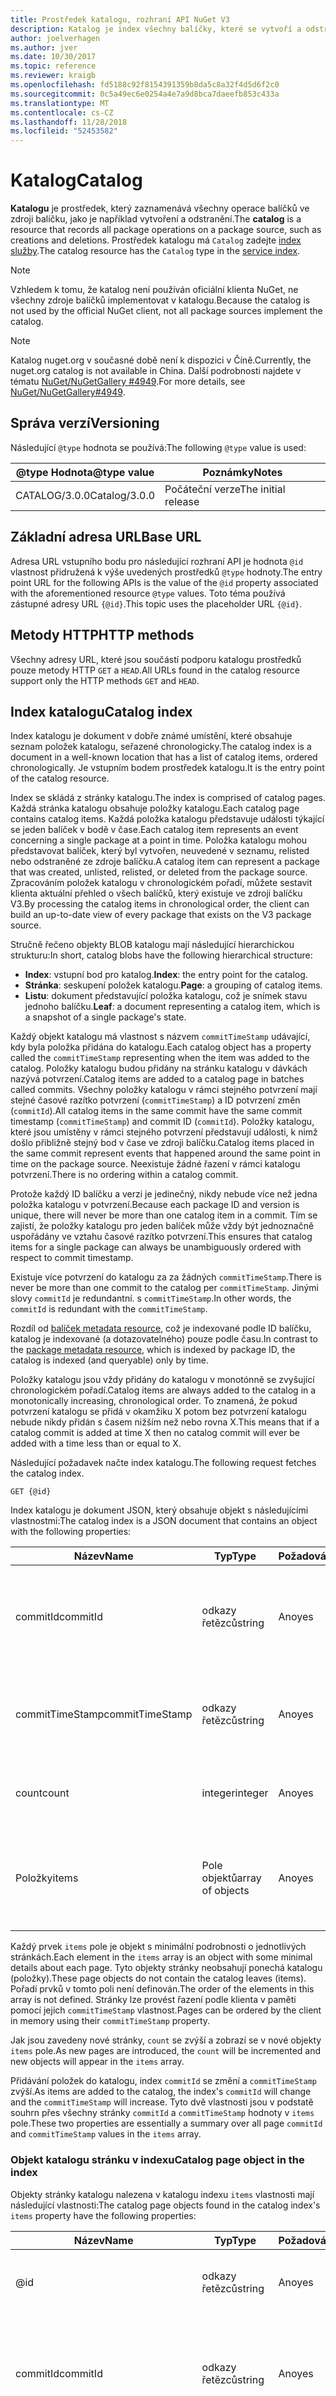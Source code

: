 ```yaml
---
title: Prostředek katalogu, rozhraní API NuGet V3
description: Katalog je index všechny balíčky, které se vytvoří a odstraní na nuget.org.
author: joelverhagen
ms.author: jver
ms.date: 10/30/2017
ms.topic: reference
ms.reviewer: kraigb
ms.openlocfilehash: fd5188c92f8154391359b8da5c8a32f4d5d6f2c0
ms.sourcegitcommit: 0c5a49ec6e0254a4e7a9d8bca7daeefb853c433a
ms.translationtype: MT
ms.contentlocale: cs-CZ
ms.lasthandoff: 11/28/2018
ms.locfileid: "52453582"
---
```

# <a name="catalog"></a><span data-ttu-id="4a7ac-103">Katalog</span><span class="sxs-lookup"><span data-stu-id="4a7ac-103">Catalog</span></span>

<span data-ttu-id="4a7ac-104">**Katalogu** je prostředek, který zaznamenává všechny operace balíčků ve zdroji balíčku, jako je například vytvoření a odstranění.</span><span class="sxs-lookup"><span data-stu-id="4a7ac-104">The **catalog** is a resource that records all package operations on a package source, such as creations and deletions.</span></span> <span data-ttu-id="4a7ac-105">Prostředek katalogu má `Catalog` zadejte [index služby](service-index.md).</span><span class="sxs-lookup"><span data-stu-id="4a7ac-105">The catalog resource has the `Catalog` type in the [service index](service-index.md).</span></span>

> [!Note]
> <span data-ttu-id="4a7ac-106">Vzhledem k tomu, že katalog není používán oficiální klienta NuGet, ne všechny zdroje balíčků implementovat v katalogu.</span><span class="sxs-lookup"><span data-stu-id="4a7ac-106">Because the catalog is not used by the official NuGet client, not all package sources implement the catalog.</span></span>

> [!Note]
> <span data-ttu-id="4a7ac-107">Katalog nuget.org v současné době není k dispozici v Číně.</span><span class="sxs-lookup"><span data-stu-id="4a7ac-107">Currently, the nuget.org catalog is not available in China.</span></span> <span data-ttu-id="4a7ac-108">Další podrobnosti najdete v tématu [NuGet/NuGetGallery #4949](https://github.com/NuGet/NuGetGallery/issues/4949).</span><span class="sxs-lookup"><span data-stu-id="4a7ac-108">For more details, see [NuGet/NuGetGallery#4949](https://github.com/NuGet/NuGetGallery/issues/4949).</span></span>

## <a name="versioning"></a><span data-ttu-id="4a7ac-109">Správa verzí</span><span class="sxs-lookup"><span data-stu-id="4a7ac-109">Versioning</span></span>

<span data-ttu-id="4a7ac-110">Následující `@type` hodnota se používá:</span><span class="sxs-lookup"><span data-stu-id="4a7ac-110">The following `@type` value is used:</span></span>

<span data-ttu-id="4a7ac-111">@type Hodnota</span><span class="sxs-lookup"><span data-stu-id="4a7ac-111">@type value</span></span>   | <span data-ttu-id="4a7ac-112">Poznámky</span><span class="sxs-lookup"><span data-stu-id="4a7ac-112">Notes</span></span>
------------- | -----
<span data-ttu-id="4a7ac-113">CATALOG/3.0.0</span><span class="sxs-lookup"><span data-stu-id="4a7ac-113">Catalog/3.0.0</span></span> | <span data-ttu-id="4a7ac-114">Počáteční verze</span><span class="sxs-lookup"><span data-stu-id="4a7ac-114">The initial release</span></span>

## <a name="base-url"></a><span data-ttu-id="4a7ac-115">Základní adresa URL</span><span class="sxs-lookup"><span data-stu-id="4a7ac-115">Base URL</span></span>

<span data-ttu-id="4a7ac-116">Adresa URL vstupního bodu pro následující rozhraní API je hodnota `@id` vlastnost přidružená k výše uvedených prostředků `@type` hodnoty.</span><span class="sxs-lookup"><span data-stu-id="4a7ac-116">The entry point URL for the following APIs is the value of the `@id` property associated with the aforementioned resource `@type` values.</span></span> <span data-ttu-id="4a7ac-117">Toto téma používá zástupné adresy URL `{@id}`.</span><span class="sxs-lookup"><span data-stu-id="4a7ac-117">This topic uses the placeholder URL `{@id}`.</span></span>

## <a name="http-methods"></a><span data-ttu-id="4a7ac-118">Metody HTTP</span><span class="sxs-lookup"><span data-stu-id="4a7ac-118">HTTP methods</span></span>

<span data-ttu-id="4a7ac-119">Všechny adresy URL, které jsou součástí podporu katalogu prostředků pouze metody HTTP `GET` a `HEAD`.</span><span class="sxs-lookup"><span data-stu-id="4a7ac-119">All URLs found in the catalog resource support only the HTTP methods `GET` and `HEAD`.</span></span>

## <a name="catalog-index"></a><span data-ttu-id="4a7ac-120">Index katalogu</span><span class="sxs-lookup"><span data-stu-id="4a7ac-120">Catalog index</span></span>

<span data-ttu-id="4a7ac-121">Index katalogu je dokument v dobře známé umístění, které obsahuje seznam položek katalogu, seřazené chronologicky.</span><span class="sxs-lookup"><span data-stu-id="4a7ac-121">The catalog index is a document in a well-known location that has a list of catalog items, ordered chronologically.</span></span> <span data-ttu-id="4a7ac-122">Je vstupním bodem prostředek katalogu.</span><span class="sxs-lookup"><span data-stu-id="4a7ac-122">It is the entry point of the catalog resource.</span></span>

<span data-ttu-id="4a7ac-123">Index se skládá z stránky katalogu.</span><span class="sxs-lookup"><span data-stu-id="4a7ac-123">The index is comprised of catalog pages.</span></span> <span data-ttu-id="4a7ac-124">Každá stránka katalogu obsahuje položky katalogu.</span><span class="sxs-lookup"><span data-stu-id="4a7ac-124">Each catalog page contains catalog items.</span></span> <span data-ttu-id="4a7ac-125">Každá položka katalogu představuje události týkající se jeden balíček v bodě v čase.</span><span class="sxs-lookup"><span data-stu-id="4a7ac-125">Each catalog item represents an event concerning a single package at a point in time.</span></span> <span data-ttu-id="4a7ac-126">Položka katalogu mohou představovat balíček, který byl vytvořen, neuvedené v seznamu, relisted nebo odstraněné ze zdroje balíčku.</span><span class="sxs-lookup"><span data-stu-id="4a7ac-126">A catalog item can represent a package that was created, unlisted, relisted, or deleted from the package source.</span></span> <span data-ttu-id="4a7ac-127">Zpracováním položek katalogu v chronologickém pořadí, můžete sestavit klienta aktuální přehled o všech balíčků, který existuje ve zdroji balíčku V3.</span><span class="sxs-lookup"><span data-stu-id="4a7ac-127">By processing the catalog items in chronological order, the client can build an up-to-date view of every package that exists on the V3 package source.</span></span>

<span data-ttu-id="4a7ac-128">Stručně řečeno objekty BLOB katalogu mají následující hierarchickou strukturu:</span><span class="sxs-lookup"><span data-stu-id="4a7ac-128">In short, catalog blobs have the following hierarchical structure:</span></span>

- <span data-ttu-id="4a7ac-129">**Index**: vstupní bod pro katalog.</span><span class="sxs-lookup"><span data-stu-id="4a7ac-129">**Index**: the entry point for the catalog.</span></span>
- <span data-ttu-id="4a7ac-130">**Stránka**: seskupení položek katalogu.</span><span class="sxs-lookup"><span data-stu-id="4a7ac-130">**Page**: a grouping of catalog items.</span></span>
- <span data-ttu-id="4a7ac-131">**Listu**: dokument představující položka katalogu, což je snímek stavu jednoho balíčku.</span><span class="sxs-lookup"><span data-stu-id="4a7ac-131">**Leaf**: a document representing a catalog item, which is a snapshot of a single package's state.</span></span>

<span data-ttu-id="4a7ac-132">Každý objekt katalogu má vlastnost s názvem `commitTimeStamp` udávající, kdy byla položka přidána do katalogu.</span><span class="sxs-lookup"><span data-stu-id="4a7ac-132">Each catalog object has a property called the `commitTimeStamp` representing when the item was added to the catalog.</span></span> <span data-ttu-id="4a7ac-133">Položky katalogu budou přidány na stránku katalogu v dávkách nazývá potvrzení.</span><span class="sxs-lookup"><span data-stu-id="4a7ac-133">Catalog items are added to a catalog page in batches called commits.</span></span> <span data-ttu-id="4a7ac-134">Všechny položky katalogu v rámci stejného potvrzení mají stejné časové razítko potvrzení (`commitTimeStamp`) a ID potvrzení změn (`commitId`).</span><span class="sxs-lookup"><span data-stu-id="4a7ac-134">All catalog items in the same commit have the same commit timestamp (`commitTimeStamp`) and commit ID (`commitId`).</span></span> <span data-ttu-id="4a7ac-135">Položky katalogu, které jsou umístěny v rámci stejného potvrzení představují události, k nimž došlo přibližně stejný bod v čase ve zdroji balíčku.</span><span class="sxs-lookup"><span data-stu-id="4a7ac-135">Catalog items placed in the same commit represent events that happened around the same point in time on the package source.</span></span> <span data-ttu-id="4a7ac-136">Neexistuje žádné řazení v rámci katalogu potvrzení.</span><span class="sxs-lookup"><span data-stu-id="4a7ac-136">There is no ordering within a catalog commit.</span></span>

<span data-ttu-id="4a7ac-137">Protože každý ID balíčku a verzi je jedinečný, nikdy nebude více než jedna položka katalogu v potvrzení.</span><span class="sxs-lookup"><span data-stu-id="4a7ac-137">Because each package ID and version is unique, there will never be more than one catalog item in a commit.</span></span> <span data-ttu-id="4a7ac-138">Tím se zajistí, že položky katalogu pro jeden balíček může vždy být jednoznačně uspořádány ve vztahu časové razítko potvrzení.</span><span class="sxs-lookup"><span data-stu-id="4a7ac-138">This ensures that catalog items for a single package can always be unambiguously ordered with respect to commit timestamp.</span></span>

<span data-ttu-id="4a7ac-139">Existuje více potvrzení do katalogu za za žádných `commitTimeStamp`.</span><span class="sxs-lookup"><span data-stu-id="4a7ac-139">There is never be more than one commit to the catalog per `commitTimeStamp`.</span></span> <span data-ttu-id="4a7ac-140">Jinými slovy `commitId` je redundantní. s `commitTimeStamp`.</span><span class="sxs-lookup"><span data-stu-id="4a7ac-140">In other words, the `commitId` is redundant with the `commitTimeStamp`.</span></span>

<span data-ttu-id="4a7ac-141">Rozdíl od [balíček metadata resource](registration-base-url-resource.md), což je indexované podle ID balíčku, katalog je indexované (a dotazovatelného) pouze podle času.</span><span class="sxs-lookup"><span data-stu-id="4a7ac-141">In contrast to the [package metadata resource](registration-base-url-resource.md), which is indexed by package ID, the catalog is indexed (and queryable) only by time.</span></span>

<span data-ttu-id="4a7ac-142">Položky katalogu jsou vždy přidány do katalogu v monotónně se zvyšující chronologickém pořadí.</span><span class="sxs-lookup"><span data-stu-id="4a7ac-142">Catalog items are always added to the catalog in a monotonically increasing, chronological order.</span></span> <span data-ttu-id="4a7ac-143">To znamená, že pokud potvrzení katalogu se přidá v okamžiku X potom bez potvrzení katalogu nebude nikdy přidán s časem nižším než nebo rovna X.</span><span class="sxs-lookup"><span data-stu-id="4a7ac-143">This means that if a catalog commit is added at time X then no catalog commit will ever be added with a time less than or equal to X.</span></span>

<span data-ttu-id="4a7ac-144">Následující požadavek načte index katalogu.</span><span class="sxs-lookup"><span data-stu-id="4a7ac-144">The following request fetches the catalog index.</span></span>

    GET {@id}

<span data-ttu-id="4a7ac-145">Index katalogu je dokument JSON, který obsahuje objekt s následujícími vlastnostmi:</span><span class="sxs-lookup"><span data-stu-id="4a7ac-145">The catalog index is a JSON document that contains an object with the following properties:</span></span>

<span data-ttu-id="4a7ac-146">Název</span><span class="sxs-lookup"><span data-stu-id="4a7ac-146">Name</span></span>            | <span data-ttu-id="4a7ac-147">Typ</span><span class="sxs-lookup"><span data-stu-id="4a7ac-147">Type</span></span>             | <span data-ttu-id="4a7ac-148">Požadováno</span><span class="sxs-lookup"><span data-stu-id="4a7ac-148">Required</span></span> | <span data-ttu-id="4a7ac-149">Poznámky</span><span class="sxs-lookup"><span data-stu-id="4a7ac-149">Notes</span></span>
--------------- | ---------------- | -------- | -----
<span data-ttu-id="4a7ac-150">commitId</span><span class="sxs-lookup"><span data-stu-id="4a7ac-150">commitId</span></span>        | <span data-ttu-id="4a7ac-151">odkazy řetězců</span><span class="sxs-lookup"><span data-stu-id="4a7ac-151">string</span></span>           | <span data-ttu-id="4a7ac-152">Ano</span><span class="sxs-lookup"><span data-stu-id="4a7ac-152">yes</span></span>      | <span data-ttu-id="4a7ac-153">Jedinečné ID přidružené k nejnovějším potvrzení</span><span class="sxs-lookup"><span data-stu-id="4a7ac-153">A unique ID associated with the most recent commit</span></span>
<span data-ttu-id="4a7ac-154">commitTimeStamp</span><span class="sxs-lookup"><span data-stu-id="4a7ac-154">commitTimeStamp</span></span> | <span data-ttu-id="4a7ac-155">odkazy řetězců</span><span class="sxs-lookup"><span data-stu-id="4a7ac-155">string</span></span>           | <span data-ttu-id="4a7ac-156">Ano</span><span class="sxs-lookup"><span data-stu-id="4a7ac-156">yes</span></span>      | <span data-ttu-id="4a7ac-157">Časové razítko poslední potvrzení změn</span><span class="sxs-lookup"><span data-stu-id="4a7ac-157">A timestamp of the most recent commit</span></span>
<span data-ttu-id="4a7ac-158">count</span><span class="sxs-lookup"><span data-stu-id="4a7ac-158">count</span></span>           | <span data-ttu-id="4a7ac-159">integer</span><span class="sxs-lookup"><span data-stu-id="4a7ac-159">integer</span></span>          | <span data-ttu-id="4a7ac-160">Ano</span><span class="sxs-lookup"><span data-stu-id="4a7ac-160">yes</span></span>      | <span data-ttu-id="4a7ac-161">Počet stránek v indexu</span><span class="sxs-lookup"><span data-stu-id="4a7ac-161">The number of pages in the index</span></span>
<span data-ttu-id="4a7ac-162">Položky</span><span class="sxs-lookup"><span data-stu-id="4a7ac-162">items</span></span>           | <span data-ttu-id="4a7ac-163">Pole objektů</span><span class="sxs-lookup"><span data-stu-id="4a7ac-163">array of objects</span></span> | <span data-ttu-id="4a7ac-164">Ano</span><span class="sxs-lookup"><span data-stu-id="4a7ac-164">yes</span></span>      | <span data-ttu-id="4a7ac-165">Pole objektů, každý objekt představující stránku</span><span class="sxs-lookup"><span data-stu-id="4a7ac-165">A array of objects, each object representing a page</span></span>

<span data-ttu-id="4a7ac-166">Každý prvek `items` pole je objekt s minimální podrobnosti o jednotlivých stránkách.</span><span class="sxs-lookup"><span data-stu-id="4a7ac-166">Each element in the `items` array is an object with some minimal details about each page.</span></span> <span data-ttu-id="4a7ac-167">Tyto objekty stránky neobsahují ponechá katalogu (položky).</span><span class="sxs-lookup"><span data-stu-id="4a7ac-167">These page objects do not contain the catalog leaves (items).</span></span> <span data-ttu-id="4a7ac-168">Pořadí prvků v tomto poli není definován.</span><span class="sxs-lookup"><span data-stu-id="4a7ac-168">The order of the elements in this array is not defined.</span></span> <span data-ttu-id="4a7ac-169">Stránky lze provést řazení podle klienta v paměti pomocí jejich `commitTimeStamp` vlastnost.</span><span class="sxs-lookup"><span data-stu-id="4a7ac-169">Pages can be ordered by the client in memory using their `commitTimeStamp` property.</span></span>

<span data-ttu-id="4a7ac-170">Jak jsou zavedeny nové stránky, `count` se zvýší a zobrazí se v nové objekty `items` pole.</span><span class="sxs-lookup"><span data-stu-id="4a7ac-170">As new pages are introduced, the `count` will be incremented and new objects will appear in the `items` array.</span></span>

<span data-ttu-id="4a7ac-171">Přidávání položek do katalogu, index `commitId` se změní a `commitTimeStamp` zvýší.</span><span class="sxs-lookup"><span data-stu-id="4a7ac-171">As items are added to the catalog, the index's `commitId` will change and the `commitTimeStamp` will increase.</span></span> <span data-ttu-id="4a7ac-172">Tyto dvě vlastnosti jsou v podstatě souhrn přes všechny stránky `commitId` a `commitTimeStamp` hodnoty v `items` pole.</span><span class="sxs-lookup"><span data-stu-id="4a7ac-172">These two properties are essentially a summary over all page `commitId` and `commitTimeStamp` values in the `items` array.</span></span>

### <a name="catalog-page-object-in-the-index"></a><span data-ttu-id="4a7ac-173">Objekt katalogu stránku v indexu</span><span class="sxs-lookup"><span data-stu-id="4a7ac-173">Catalog page object in the index</span></span>

<span data-ttu-id="4a7ac-174">Objekty stránky katalogu nalezena v katalogu indexu `items` vlastnosti mají následující vlastnosti:</span><span class="sxs-lookup"><span data-stu-id="4a7ac-174">The catalog page objects found in the catalog index's `items` property have the following properties:</span></span>

<span data-ttu-id="4a7ac-175">Název</span><span class="sxs-lookup"><span data-stu-id="4a7ac-175">Name</span></span>            | <span data-ttu-id="4a7ac-176">Typ</span><span class="sxs-lookup"><span data-stu-id="4a7ac-176">Type</span></span>    | <span data-ttu-id="4a7ac-177">Požadováno</span><span class="sxs-lookup"><span data-stu-id="4a7ac-177">Required</span></span> | <span data-ttu-id="4a7ac-178">Poznámky</span><span class="sxs-lookup"><span data-stu-id="4a7ac-178">Notes</span></span>
--------------- | ------- | -------- | -----
@id             | <span data-ttu-id="4a7ac-179">odkazy řetězců</span><span class="sxs-lookup"><span data-stu-id="4a7ac-179">string</span></span>  | <span data-ttu-id="4a7ac-180">Ano</span><span class="sxs-lookup"><span data-stu-id="4a7ac-180">yes</span></span>      | <span data-ttu-id="4a7ac-181">Adresa URL stránky načtení katalogu</span><span class="sxs-lookup"><span data-stu-id="4a7ac-181">The URL to fetch catalog page</span></span>
<span data-ttu-id="4a7ac-182">commitId</span><span class="sxs-lookup"><span data-stu-id="4a7ac-182">commitId</span></span>        | <span data-ttu-id="4a7ac-183">odkazy řetězců</span><span class="sxs-lookup"><span data-stu-id="4a7ac-183">string</span></span>  | <span data-ttu-id="4a7ac-184">Ano</span><span class="sxs-lookup"><span data-stu-id="4a7ac-184">yes</span></span>      | <span data-ttu-id="4a7ac-185">Jedinečné ID přidružené k nejnovějším potvrzení na této stránce</span><span class="sxs-lookup"><span data-stu-id="4a7ac-185">A unique ID associated with the most recent commit in this page</span></span>
<span data-ttu-id="4a7ac-186">commitTimeStamp</span><span class="sxs-lookup"><span data-stu-id="4a7ac-186">commitTimeStamp</span></span> | <span data-ttu-id="4a7ac-187">odkazy řetězců</span><span class="sxs-lookup"><span data-stu-id="4a7ac-187">string</span></span>  | <span data-ttu-id="4a7ac-188">Ano</span><span class="sxs-lookup"><span data-stu-id="4a7ac-188">yes</span></span>      | <span data-ttu-id="4a7ac-189">Časové razítko poslední potvrzení změn na této stránce</span><span class="sxs-lookup"><span data-stu-id="4a7ac-189">A timestamp of the most recent commit in this page</span></span>
<span data-ttu-id="4a7ac-190">count</span><span class="sxs-lookup"><span data-stu-id="4a7ac-190">count</span></span>           | <span data-ttu-id="4a7ac-191">integer</span><span class="sxs-lookup"><span data-stu-id="4a7ac-191">integer</span></span> | <span data-ttu-id="4a7ac-192">Ano</span><span class="sxs-lookup"><span data-stu-id="4a7ac-192">yes</span></span>      | <span data-ttu-id="4a7ac-193">Počet položek na stránce katalog</span><span class="sxs-lookup"><span data-stu-id="4a7ac-193">The number of items in the catalog page</span></span>

<span data-ttu-id="4a7ac-194">Rozdíl od [balíček metadata resource](registration-base-url-resource.md) což v některých případech inlines opustí do indexu, nechá katalogu nikdy jsou vloženy do indexu a musí být vždy získána pomocí stránky `@id` adresy URL.</span><span class="sxs-lookup"><span data-stu-id="4a7ac-194">In contrast to the [package metadata resource](registration-base-url-resource.md) which in some cases inlines leaves into the index, catalog leaves are never inlined into the index and must always be fetched by using the page's `@id` URL.</span></span>

### <a name="sample-request"></a><span data-ttu-id="4a7ac-195">Ukázková žádost</span><span class="sxs-lookup"><span data-stu-id="4a7ac-195">Sample request</span></span>

    GET https://api.nuget.org/v3/catalog0/index.json

### <a name="sample-response"></a><span data-ttu-id="4a7ac-196">Ukázková odpověď</span><span class="sxs-lookup"><span data-stu-id="4a7ac-196">Sample response</span></span>

[!code-JSON [catalog-index.json](./_data/catalog-index.json)]

## <a name="catalog-page"></a><span data-ttu-id="4a7ac-197">Katalog stránky</span><span class="sxs-lookup"><span data-stu-id="4a7ac-197">Catalog page</span></span>

<span data-ttu-id="4a7ac-198">Na stránce katalogu je kolekce položek katalogu.</span><span class="sxs-lookup"><span data-stu-id="4a7ac-198">The catalog page is a collection of catalog items.</span></span> <span data-ttu-id="4a7ac-199">Je načíst pomocí jedné z dokumentu `@id` nalezeny hodnoty v katalogu indexu.</span><span class="sxs-lookup"><span data-stu-id="4a7ac-199">It is a document fetched using one of the `@id` values found in the catalog index.</span></span> <span data-ttu-id="4a7ac-200">Adresa URL stránky katalogu tudíž předvídatelný a by měly být zjištěny pomocí pouze index katalogu.</span><span class="sxs-lookup"><span data-stu-id="4a7ac-200">The URL to a catalog page is not intended to be predictable and should be discovered using only the catalog index.</span></span>

<span data-ttu-id="4a7ac-201">Přidání nových položek katalogu se na stránku v katalogu index pouze s nejvyšší časové razítko potvrzení nebo na novou stránku.</span><span class="sxs-lookup"><span data-stu-id="4a7ac-201">New catalog items are added to the page in the catalog index only with the highest commit timestamp or to a new page.</span></span> <span data-ttu-id="4a7ac-202">Po přidání na stránku s vyšší časové razítko potvrzení do katalogu starší stránky nikdy k přidání nebo změně.</span><span class="sxs-lookup"><span data-stu-id="4a7ac-202">Once a page with a higher commit timestamp is added to the catalog, older pages are never added to or changed.</span></span>

<span data-ttu-id="4a7ac-203">Katalog stránky dokumentu je objekt JSON s následujícími vlastnostmi:</span><span class="sxs-lookup"><span data-stu-id="4a7ac-203">The catalog page document is a JSON object with the following properties:</span></span>

<span data-ttu-id="4a7ac-204">Název</span><span class="sxs-lookup"><span data-stu-id="4a7ac-204">Name</span></span>            | <span data-ttu-id="4a7ac-205">Typ</span><span class="sxs-lookup"><span data-stu-id="4a7ac-205">Type</span></span>             | <span data-ttu-id="4a7ac-206">Požadováno</span><span class="sxs-lookup"><span data-stu-id="4a7ac-206">Required</span></span> | <span data-ttu-id="4a7ac-207">Poznámky</span><span class="sxs-lookup"><span data-stu-id="4a7ac-207">Notes</span></span>
--------------- | ---------------- | -------- | -----
<span data-ttu-id="4a7ac-208">commitId</span><span class="sxs-lookup"><span data-stu-id="4a7ac-208">commitId</span></span>        | <span data-ttu-id="4a7ac-209">odkazy řetězců</span><span class="sxs-lookup"><span data-stu-id="4a7ac-209">string</span></span>           | <span data-ttu-id="4a7ac-210">Ano</span><span class="sxs-lookup"><span data-stu-id="4a7ac-210">yes</span></span>      | <span data-ttu-id="4a7ac-211">Jedinečné ID přidružené k nejnovějším potvrzení na této stránce</span><span class="sxs-lookup"><span data-stu-id="4a7ac-211">A unique ID associated with the most recent commit in this page</span></span>
<span data-ttu-id="4a7ac-212">commitTimeStamp</span><span class="sxs-lookup"><span data-stu-id="4a7ac-212">commitTimeStamp</span></span> | <span data-ttu-id="4a7ac-213">odkazy řetězců</span><span class="sxs-lookup"><span data-stu-id="4a7ac-213">string</span></span>           | <span data-ttu-id="4a7ac-214">Ano</span><span class="sxs-lookup"><span data-stu-id="4a7ac-214">yes</span></span>      | <span data-ttu-id="4a7ac-215">Časové razítko poslední potvrzení změn na této stránce</span><span class="sxs-lookup"><span data-stu-id="4a7ac-215">A timestamp of the most recent commit in this page</span></span>
<span data-ttu-id="4a7ac-216">count</span><span class="sxs-lookup"><span data-stu-id="4a7ac-216">count</span></span>           | <span data-ttu-id="4a7ac-217">integer</span><span class="sxs-lookup"><span data-stu-id="4a7ac-217">integer</span></span>          | <span data-ttu-id="4a7ac-218">Ano</span><span class="sxs-lookup"><span data-stu-id="4a7ac-218">yes</span></span>      | <span data-ttu-id="4a7ac-219">Počet položek na stránce</span><span class="sxs-lookup"><span data-stu-id="4a7ac-219">The number of items in the page</span></span>
<span data-ttu-id="4a7ac-220">Položky</span><span class="sxs-lookup"><span data-stu-id="4a7ac-220">items</span></span>           | <span data-ttu-id="4a7ac-221">Pole objektů</span><span class="sxs-lookup"><span data-stu-id="4a7ac-221">array of objects</span></span> | <span data-ttu-id="4a7ac-222">Ano</span><span class="sxs-lookup"><span data-stu-id="4a7ac-222">yes</span></span>      | <span data-ttu-id="4a7ac-223">Položky katalogu na této stránce</span><span class="sxs-lookup"><span data-stu-id="4a7ac-223">The catalog items in this page</span></span>
<span data-ttu-id="4a7ac-224">Nadřazené</span><span class="sxs-lookup"><span data-stu-id="4a7ac-224">parent</span></span>          | <span data-ttu-id="4a7ac-225">odkazy řetězců</span><span class="sxs-lookup"><span data-stu-id="4a7ac-225">string</span></span>           | <span data-ttu-id="4a7ac-226">Ano</span><span class="sxs-lookup"><span data-stu-id="4a7ac-226">yes</span></span>      | <span data-ttu-id="4a7ac-227">Adresa URL indexu katalogu</span><span class="sxs-lookup"><span data-stu-id="4a7ac-227">A URL to the catalog index</span></span>

<span data-ttu-id="4a7ac-228">Každý prvek `items` pole je objekt s minimální podrobnosti o položky katalogu.</span><span class="sxs-lookup"><span data-stu-id="4a7ac-228">Each element in the `items` array is an object with some minimal details about the catalog item.</span></span> <span data-ttu-id="4a7ac-229">Tyto objekty položky neobsahují všechna data položky katalogu.</span><span class="sxs-lookup"><span data-stu-id="4a7ac-229">These item objects do not contain all of the catalog item's data.</span></span> <span data-ttu-id="4a7ac-230">Pořadí položek na stránce `items` pole není definován.</span><span class="sxs-lookup"><span data-stu-id="4a7ac-230">The order of the items in the page's `items` array is not defined.</span></span> <span data-ttu-id="4a7ac-231">Položky lze provést řazení podle klienta v paměti pomocí jejich `commitTimeStamp` vlastnost.</span><span class="sxs-lookup"><span data-stu-id="4a7ac-231">Items can be ordered by the client in memory using their `commitTimeStamp` property.</span></span>

<span data-ttu-id="4a7ac-232">Počet položek katalogu na stránce je definován implementací serveru.</span><span class="sxs-lookup"><span data-stu-id="4a7ac-232">The number of catalog items in a page is defined by server implementation.</span></span> <span data-ttu-id="4a7ac-233">Pro nuget.org je maximálně 550 položek na každé stránce, ale skutečný počet může být menší pro některé stránky v závislosti na velikosti další dávku potvrzení v bodě v čase.</span><span class="sxs-lookup"><span data-stu-id="4a7ac-233">For nuget.org, there are at most 550 items in each page, although the actual number may be smaller for some pages depending on the size of the next commit batch at the point in time.</span></span>

<span data-ttu-id="4a7ac-234">Zavedeném nových položek `count` je objektům katalogu přičítání a nové položky se zobrazí v `items` pole.</span><span class="sxs-lookup"><span data-stu-id="4a7ac-234">As new items are introduced, the `count` is incremented and new catalog item objects appear in the `items` array.</span></span>

<span data-ttu-id="4a7ac-235">Při přidání položky na stránku `commitId` změny a `commitTimeStamp` zvyšuje.</span><span class="sxs-lookup"><span data-stu-id="4a7ac-235">As items are added to the page, the `commitId` changes and the `commitTimeStamp` increases.</span></span> <span data-ttu-id="4a7ac-236">Tyto dvě vlastnosti jsou v podstatě přehled napříč všemi `commitId` a `commitTimeStamp` hodnoty v `items` pole.</span><span class="sxs-lookup"><span data-stu-id="4a7ac-236">These two properties are essentially a summary over all `commitId` and `commitTimeStamp` values in the `items` array.</span></span>

### <a name="catalog-item-object-in-a-page"></a><span data-ttu-id="4a7ac-237">Objekt položky na stránce katalogu</span><span class="sxs-lookup"><span data-stu-id="4a7ac-237">Catalog item object in a page</span></span>

<span data-ttu-id="4a7ac-238">Najít objekty položky katalogu na stránce katalog `items` vlastnosti mají následující vlastnosti:</span><span class="sxs-lookup"><span data-stu-id="4a7ac-238">The catalog item objects found in the catalog page's `items` property have the following properties:</span></span>

<span data-ttu-id="4a7ac-239">Název</span><span class="sxs-lookup"><span data-stu-id="4a7ac-239">Name</span></span>            | <span data-ttu-id="4a7ac-240">Typ</span><span class="sxs-lookup"><span data-stu-id="4a7ac-240">Type</span></span>    | <span data-ttu-id="4a7ac-241">Požadováno</span><span class="sxs-lookup"><span data-stu-id="4a7ac-241">Required</span></span> | <span data-ttu-id="4a7ac-242">Poznámky</span><span class="sxs-lookup"><span data-stu-id="4a7ac-242">Notes</span></span>
--------------- | ------- | -------- | -----
@id             | <span data-ttu-id="4a7ac-243">odkazy řetězců</span><span class="sxs-lookup"><span data-stu-id="4a7ac-243">string</span></span>  | <span data-ttu-id="4a7ac-244">Ano</span><span class="sxs-lookup"><span data-stu-id="4a7ac-244">yes</span></span>      | <span data-ttu-id="4a7ac-245">Adresa URL pro načtení položky katalogu</span><span class="sxs-lookup"><span data-stu-id="4a7ac-245">The URL to fetch the catalog item</span></span>
@type           | <span data-ttu-id="4a7ac-246">odkazy řetězců</span><span class="sxs-lookup"><span data-stu-id="4a7ac-246">string</span></span>  | <span data-ttu-id="4a7ac-247">Ano</span><span class="sxs-lookup"><span data-stu-id="4a7ac-247">yes</span></span>      | <span data-ttu-id="4a7ac-248">Typ položky katalogu</span><span class="sxs-lookup"><span data-stu-id="4a7ac-248">The type of the catalog item</span></span>
<span data-ttu-id="4a7ac-249">commitId</span><span class="sxs-lookup"><span data-stu-id="4a7ac-249">commitId</span></span>        | <span data-ttu-id="4a7ac-250">odkazy řetězců</span><span class="sxs-lookup"><span data-stu-id="4a7ac-250">string</span></span>  | <span data-ttu-id="4a7ac-251">Ano</span><span class="sxs-lookup"><span data-stu-id="4a7ac-251">yes</span></span>      | <span data-ttu-id="4a7ac-252">ID potvrzení změn, které jsou přidružené k této položky katalogu</span><span class="sxs-lookup"><span data-stu-id="4a7ac-252">The commit ID associated with this catalog item</span></span>
<span data-ttu-id="4a7ac-253">commitTimeStamp</span><span class="sxs-lookup"><span data-stu-id="4a7ac-253">commitTimeStamp</span></span> | <span data-ttu-id="4a7ac-254">odkazy řetězců</span><span class="sxs-lookup"><span data-stu-id="4a7ac-254">string</span></span>  | <span data-ttu-id="4a7ac-255">Ano</span><span class="sxs-lookup"><span data-stu-id="4a7ac-255">yes</span></span>      | <span data-ttu-id="4a7ac-256">Časové razítko potvrzení této položky katalogu</span><span class="sxs-lookup"><span data-stu-id="4a7ac-256">The commit timestamp of this catalog item</span></span>
<span data-ttu-id="4a7ac-257">nuget:ID</span><span class="sxs-lookup"><span data-stu-id="4a7ac-257">nuget:id</span></span>        | <span data-ttu-id="4a7ac-258">odkazy řetězců</span><span class="sxs-lookup"><span data-stu-id="4a7ac-258">string</span></span>  | <span data-ttu-id="4a7ac-259">Ano</span><span class="sxs-lookup"><span data-stu-id="4a7ac-259">yes</span></span>      | <span data-ttu-id="4a7ac-260">ID balíčku, týkající se tohoto listu</span><span class="sxs-lookup"><span data-stu-id="4a7ac-260">The package ID that this leaf is related to</span></span>
<span data-ttu-id="4a7ac-261">nuget:Version</span><span class="sxs-lookup"><span data-stu-id="4a7ac-261">nuget:version</span></span>   | <span data-ttu-id="4a7ac-262">odkazy řetězců</span><span class="sxs-lookup"><span data-stu-id="4a7ac-262">string</span></span>  | <span data-ttu-id="4a7ac-263">Ano</span><span class="sxs-lookup"><span data-stu-id="4a7ac-263">yes</span></span>      | <span data-ttu-id="4a7ac-264">Verze balíčku, týkající se tohoto listu</span><span class="sxs-lookup"><span data-stu-id="4a7ac-264">The package version that this leaf is related to</span></span>

<span data-ttu-id="4a7ac-265">`@type` Hodnota bude jeden z následujících dvou hodnot:</span><span class="sxs-lookup"><span data-stu-id="4a7ac-265">The `@type` value will be one of the following two values:</span></span>

1. <span data-ttu-id="4a7ac-266">`nuget:PackageDetails`: to odpovídá `PackageDetails` typu v dokumentu katalogu typu list.</span><span class="sxs-lookup"><span data-stu-id="4a7ac-266">`nuget:PackageDetails`: this corresponds to `PackageDetails` type in the catalog leaf document.</span></span>
1. <span data-ttu-id="4a7ac-267">`nuget:PackageDelete`: to odpovídá `PackageDelete` typu v dokumentu katalogu typu list.</span><span class="sxs-lookup"><span data-stu-id="4a7ac-267">`nuget:PackageDelete`: this corresponds to the `PackageDelete` type in the catalog leaf document.</span></span>

<span data-ttu-id="4a7ac-268">Další informace o tom, co každý typ znamená, najdete v článku [odpovídající položky typu](#item-types) níže.</span><span class="sxs-lookup"><span data-stu-id="4a7ac-268">For more details about what each type means, see the [corresponding items type](#item-types) below.</span></span>

### <a name="sample-request"></a><span data-ttu-id="4a7ac-269">Ukázková žádost</span><span class="sxs-lookup"><span data-stu-id="4a7ac-269">Sample request</span></span>

    GET https://api.nuget.org/v3/catalog0/page2926.json

### <a name="sample-response"></a><span data-ttu-id="4a7ac-270">Ukázková odpověď</span><span class="sxs-lookup"><span data-stu-id="4a7ac-270">Sample response</span></span>

[!code-JSON [catalog-page.json](./_data/catalog-page.json)]

## <a name="catalog-leaf"></a><span data-ttu-id="4a7ac-271">Katalog listu</span><span class="sxs-lookup"><span data-stu-id="4a7ac-271">Catalog leaf</span></span>

<span data-ttu-id="4a7ac-272">Katalog typu list obsahuje metadata o konkrétní ID a verzi v určitém okamžiku v čase.</span><span class="sxs-lookup"><span data-stu-id="4a7ac-272">The catalog leaf contains metadata about a specific package ID and version at some point in time.</span></span> <span data-ttu-id="4a7ac-273">Je načtena pomocí dokumentu `@id` hodnota nalezena v katalogu stránky.</span><span class="sxs-lookup"><span data-stu-id="4a7ac-273">It is a document fetched using the `@id` value found in a catalog page.</span></span> <span data-ttu-id="4a7ac-274">Adresa URL na list katalogu považovat předvídatelný a by měly být zjištěny pomocí pouze stránky katalogu.</span><span class="sxs-lookup"><span data-stu-id="4a7ac-274">The URL to a catalog leaf is not intended to be predictable and should be discovered using only a catalog page.</span></span>

<span data-ttu-id="4a7ac-275">Dokument listu katalogu je objekt JSON s následujícími vlastnostmi:</span><span class="sxs-lookup"><span data-stu-id="4a7ac-275">The catalog leaf document is a JSON object with the following properties:</span></span>

<span data-ttu-id="4a7ac-276">Název</span><span class="sxs-lookup"><span data-stu-id="4a7ac-276">Name</span></span>                    | <span data-ttu-id="4a7ac-277">Typ</span><span class="sxs-lookup"><span data-stu-id="4a7ac-277">Type</span></span>                       | <span data-ttu-id="4a7ac-278">Požadováno</span><span class="sxs-lookup"><span data-stu-id="4a7ac-278">Required</span></span> | <span data-ttu-id="4a7ac-279">Poznámky</span><span class="sxs-lookup"><span data-stu-id="4a7ac-279">Notes</span></span>
----------------------- | -------------------------- | -------- | -----
@type                   | <span data-ttu-id="4a7ac-280">řetězec nebo pole řetězců</span><span class="sxs-lookup"><span data-stu-id="4a7ac-280">string or array of strings</span></span> | <span data-ttu-id="4a7ac-281">Ano</span><span class="sxs-lookup"><span data-stu-id="4a7ac-281">yes</span></span>      | <span data-ttu-id="4a7ac-282">Typy položek katalogu</span><span class="sxs-lookup"><span data-stu-id="4a7ac-282">The type(s) of the catalog item</span></span>
<span data-ttu-id="4a7ac-283">katalog: commitId</span><span class="sxs-lookup"><span data-stu-id="4a7ac-283">catalog:commitId</span></span>        | <span data-ttu-id="4a7ac-284">odkazy řetězců</span><span class="sxs-lookup"><span data-stu-id="4a7ac-284">string</span></span>                     | <span data-ttu-id="4a7ac-285">Ano</span><span class="sxs-lookup"><span data-stu-id="4a7ac-285">yes</span></span>      | <span data-ttu-id="4a7ac-286">ID potvrzení změn přidružené k této položky katalogu</span><span class="sxs-lookup"><span data-stu-id="4a7ac-286">A commit ID associated with this catalog item</span></span>
<span data-ttu-id="4a7ac-287">catalog:commitTimeStamp</span><span class="sxs-lookup"><span data-stu-id="4a7ac-287">catalog:commitTimeStamp</span></span> | <span data-ttu-id="4a7ac-288">odkazy řetězců</span><span class="sxs-lookup"><span data-stu-id="4a7ac-288">string</span></span>                     | <span data-ttu-id="4a7ac-289">Ano</span><span class="sxs-lookup"><span data-stu-id="4a7ac-289">yes</span></span>      | <span data-ttu-id="4a7ac-290">Časové razítko potvrzení této položky katalogu</span><span class="sxs-lookup"><span data-stu-id="4a7ac-290">The commit timestamp of this catalog item</span></span>
<span data-ttu-id="4a7ac-291">id</span><span class="sxs-lookup"><span data-stu-id="4a7ac-291">id</span></span>                      | <span data-ttu-id="4a7ac-292">odkazy řetězců</span><span class="sxs-lookup"><span data-stu-id="4a7ac-292">string</span></span>                     | <span data-ttu-id="4a7ac-293">Ano</span><span class="sxs-lookup"><span data-stu-id="4a7ac-293">yes</span></span>      | <span data-ttu-id="4a7ac-294">ID balíčku položky katalogu</span><span class="sxs-lookup"><span data-stu-id="4a7ac-294">The package ID of the catalog item</span></span>
<span data-ttu-id="4a7ac-295">Publikování</span><span class="sxs-lookup"><span data-stu-id="4a7ac-295">published</span></span>               | <span data-ttu-id="4a7ac-296">odkazy řetězců</span><span class="sxs-lookup"><span data-stu-id="4a7ac-296">string</span></span>                     | <span data-ttu-id="4a7ac-297">Ano</span><span class="sxs-lookup"><span data-stu-id="4a7ac-297">yes</span></span>      | <span data-ttu-id="4a7ac-298">Položka katalogu datum publikování balíčku</span><span class="sxs-lookup"><span data-stu-id="4a7ac-298">The published date of the package catalog item</span></span>
<span data-ttu-id="4a7ac-299">verze</span><span class="sxs-lookup"><span data-stu-id="4a7ac-299">version</span></span>                 | <span data-ttu-id="4a7ac-300">odkazy řetězců</span><span class="sxs-lookup"><span data-stu-id="4a7ac-300">string</span></span>                     | <span data-ttu-id="4a7ac-301">Ano</span><span class="sxs-lookup"><span data-stu-id="4a7ac-301">yes</span></span>      | <span data-ttu-id="4a7ac-302">Verze balíčku položky katalogu</span><span class="sxs-lookup"><span data-stu-id="4a7ac-302">The package version of the catalog item</span></span>

### <a name="item-types"></a><span data-ttu-id="4a7ac-303">Typy položek</span><span class="sxs-lookup"><span data-stu-id="4a7ac-303">Item types</span></span>

<span data-ttu-id="4a7ac-304">`@type` Vlastnosti je string nebo pole řetězců.</span><span class="sxs-lookup"><span data-stu-id="4a7ac-304">The `@type` property is a string or array of strings.</span></span> <span data-ttu-id="4a7ac-305">Pro usnadnění práce Pokud `@type` hodnota je řetězec, mají být považována za jakékoli pole o velikosti jednoho.</span><span class="sxs-lookup"><span data-stu-id="4a7ac-305">For convenience, if the `@type` value is a string, it should be treated as any array of size one.</span></span> <span data-ttu-id="4a7ac-306">Ne všechny možné hodnoty pro `@type` jsou popsány.</span><span class="sxs-lookup"><span data-stu-id="4a7ac-306">Not all possible values for `@type` are documented.</span></span> <span data-ttu-id="4a7ac-307">Každá položka katalogu má ale přesně jednu ze dvou následujících hodnot typu řetězec:</span><span class="sxs-lookup"><span data-stu-id="4a7ac-307">However, each catalog item has exactly one of the two following string type values:</span></span>

1. <span data-ttu-id="4a7ac-308">`PackageDetails`: představuje snímek metadata balíčků</span><span class="sxs-lookup"><span data-stu-id="4a7ac-308">`PackageDetails`: represents a snapshot of package metadata</span></span>
1. <span data-ttu-id="4a7ac-309">`PackageDelete`: představuje balíček, který byl odstraněn</span><span class="sxs-lookup"><span data-stu-id="4a7ac-309">`PackageDelete`: represents a package that was deleted</span></span>

### <a name="package-details-catalog-items"></a><span data-ttu-id="4a7ac-310">Podrobnosti balíčku položek katalogu</span><span class="sxs-lookup"><span data-stu-id="4a7ac-310">Package details catalog items</span></span>

<span data-ttu-id="4a7ac-311">Položky s typem katalogu `PackageDetails` obsahují snímek metadat balíčku pro určitý balíček (kombinaci ID a verzi).</span><span class="sxs-lookup"><span data-stu-id="4a7ac-311">Catalog items with the type `PackageDetails` contain a snapshot of package metadata for a specific package (ID and version combination).</span></span> <span data-ttu-id="4a7ac-312">Katalogové položky podrobnosti balíčku je vytvořen, pokud zdroj balíčku, zaznamená některý z následujících scénářů:</span><span class="sxs-lookup"><span data-stu-id="4a7ac-312">A package details catalog item is produced when a package source encounters any of the following scenarios:</span></span>

1. <span data-ttu-id="4a7ac-313">Balíček je **vloženo**.</span><span class="sxs-lookup"><span data-stu-id="4a7ac-313">A package is **pushed**.</span></span>
1. <span data-ttu-id="4a7ac-314">Balíček je **uvedené**.</span><span class="sxs-lookup"><span data-stu-id="4a7ac-314">A package is **listed**.</span></span>
1. <span data-ttu-id="4a7ac-315">Balíček je **neuvedené**.</span><span class="sxs-lookup"><span data-stu-id="4a7ac-315">A package is **unlisted**.</span></span>
1. <span data-ttu-id="4a7ac-316">Balíček je **přeformátování**.</span><span class="sxs-lookup"><span data-stu-id="4a7ac-316">A package is **reflowed**.</span></span>

<span data-ttu-id="4a7ac-317">Přeformátování balíčku je pro správu gesta, která v podstatě generuje falešné oznámení o existující balíček bez jediné změny na samotném balíčku.</span><span class="sxs-lookup"><span data-stu-id="4a7ac-317">A package reflow is an administrative gesture that essentially generates a fake push of an existing package with no changes to the package itself.</span></span> <span data-ttu-id="4a7ac-318">Na nuget.org se používá přeformátování po opravě chyby v jednom z úlohy na pozadí, které využívají katalogu.</span><span class="sxs-lookup"><span data-stu-id="4a7ac-318">On nuget.org, a reflow is used after fixing a bug in one of the background jobs which consume the catalog.</span></span>

<span data-ttu-id="4a7ac-319">Klienti využívání položky katalogu by se neměly pokoušet zjistit, které z těchto scénářů vytvořené položky katalogu.</span><span class="sxs-lookup"><span data-stu-id="4a7ac-319">Clients consuming the catalog items should not attempt to determine which of these scenarios produced the catalog item.</span></span> <span data-ttu-id="4a7ac-320">Místo toho by měl jednoduše aktualizaci klienta udržována zobrazení ani index pomocí metadat obsažených v položky katalogu.</span><span class="sxs-lookup"><span data-stu-id="4a7ac-320">Instead, the client should simply update any maintained view or index with the metadata contained in the catalog item.</span></span> <span data-ttu-id="4a7ac-321">Kromě toho by měla řádně zpracovat duplicitní nebo nadbytečné katalogových položek (idempotently).</span><span class="sxs-lookup"><span data-stu-id="4a7ac-321">Furthermore, duplicate or redundant catalog items should be handled gracefully (idempotently).</span></span>

<span data-ttu-id="4a7ac-322">Položky katalogu podrobnosti balíčku mají následující vlastnosti kromě těch [na všechny listy katalogu](#catalog-leaf).</span><span class="sxs-lookup"><span data-stu-id="4a7ac-322">Package details catalog items have the following properties in addition to those [included on all catalog leaves](#catalog-leaf).</span></span>

<span data-ttu-id="4a7ac-323">Název</span><span class="sxs-lookup"><span data-stu-id="4a7ac-323">Name</span></span>                    | <span data-ttu-id="4a7ac-324">Typ</span><span class="sxs-lookup"><span data-stu-id="4a7ac-324">Type</span></span>                       | <span data-ttu-id="4a7ac-325">Požadováno</span><span class="sxs-lookup"><span data-stu-id="4a7ac-325">Required</span></span> | <span data-ttu-id="4a7ac-326">Poznámky</span><span class="sxs-lookup"><span data-stu-id="4a7ac-326">Notes</span></span>
----------------------- | -------------------------- | -------- | -----
<span data-ttu-id="4a7ac-327">Autoři</span><span class="sxs-lookup"><span data-stu-id="4a7ac-327">authors</span></span>                 | <span data-ttu-id="4a7ac-328">odkazy řetězců</span><span class="sxs-lookup"><span data-stu-id="4a7ac-328">string</span></span>                     | <span data-ttu-id="4a7ac-329">Ne</span><span class="sxs-lookup"><span data-stu-id="4a7ac-329">no</span></span>       |
<span data-ttu-id="4a7ac-330">Vytvoření</span><span class="sxs-lookup"><span data-stu-id="4a7ac-330">created</span></span>                 | <span data-ttu-id="4a7ac-331">odkazy řetězců</span><span class="sxs-lookup"><span data-stu-id="4a7ac-331">string</span></span>                     | <span data-ttu-id="4a7ac-332">Ne</span><span class="sxs-lookup"><span data-stu-id="4a7ac-332">no</span></span>       | <span data-ttu-id="4a7ac-333">Časové razítko z při prvním vytvoření balíčku.</span><span class="sxs-lookup"><span data-stu-id="4a7ac-333">A timestamp of when the package was first created.</span></span> <span data-ttu-id="4a7ac-334">Základní vlastnosti: `published`.</span><span class="sxs-lookup"><span data-stu-id="4a7ac-334">Fallback property: `published`.</span></span>
<span data-ttu-id="4a7ac-335">dependencyGroups</span><span class="sxs-lookup"><span data-stu-id="4a7ac-335">dependencyGroups</span></span>        | <span data-ttu-id="4a7ac-336">Pole objektů</span><span class="sxs-lookup"><span data-stu-id="4a7ac-336">array of objects</span></span>           | <span data-ttu-id="4a7ac-337">Ne</span><span class="sxs-lookup"><span data-stu-id="4a7ac-337">no</span></span>       | <span data-ttu-id="4a7ac-338">Stejný formát jako [balíček metadata resource](registration-base-url-resource.md#package-dependency-group)</span><span class="sxs-lookup"><span data-stu-id="4a7ac-338">Same format as the [package metadata resource](registration-base-url-resource.md#package-dependency-group)</span></span>
<span data-ttu-id="4a7ac-339">description</span><span class="sxs-lookup"><span data-stu-id="4a7ac-339">description</span></span>             | <span data-ttu-id="4a7ac-340">odkazy řetězců</span><span class="sxs-lookup"><span data-stu-id="4a7ac-340">string</span></span>                     | <span data-ttu-id="4a7ac-341">Ne</span><span class="sxs-lookup"><span data-stu-id="4a7ac-341">no</span></span>       |
<span data-ttu-id="4a7ac-342">IconUrl</span><span class="sxs-lookup"><span data-stu-id="4a7ac-342">iconUrl</span></span>                 | <span data-ttu-id="4a7ac-343">odkazy řetězců</span><span class="sxs-lookup"><span data-stu-id="4a7ac-343">string</span></span>                     | <span data-ttu-id="4a7ac-344">Ne</span><span class="sxs-lookup"><span data-stu-id="4a7ac-344">no</span></span>       |
<span data-ttu-id="4a7ac-345">isPrerelease</span><span class="sxs-lookup"><span data-stu-id="4a7ac-345">isPrerelease</span></span>            | <span data-ttu-id="4a7ac-346">Logická hodnota</span><span class="sxs-lookup"><span data-stu-id="4a7ac-346">boolean</span></span>                    | <span data-ttu-id="4a7ac-347">Ne</span><span class="sxs-lookup"><span data-stu-id="4a7ac-347">no</span></span>       | <span data-ttu-id="4a7ac-348">Určuje, jestli je předběžná verze balíčku.</span><span class="sxs-lookup"><span data-stu-id="4a7ac-348">Whether or not the package version is prerelease.</span></span> <span data-ttu-id="4a7ac-349">Můžete zjistit z `version`.</span><span class="sxs-lookup"><span data-stu-id="4a7ac-349">Can be detected from `version`.</span></span>
<span data-ttu-id="4a7ac-350">jazyk</span><span class="sxs-lookup"><span data-stu-id="4a7ac-350">language</span></span>                | <span data-ttu-id="4a7ac-351">odkazy řetězců</span><span class="sxs-lookup"><span data-stu-id="4a7ac-351">string</span></span>                     | <span data-ttu-id="4a7ac-352">Ne</span><span class="sxs-lookup"><span data-stu-id="4a7ac-352">no</span></span>       |
<span data-ttu-id="4a7ac-353">LicenseUrl</span><span class="sxs-lookup"><span data-stu-id="4a7ac-353">licenseUrl</span></span>              | <span data-ttu-id="4a7ac-354">odkazy řetězců</span><span class="sxs-lookup"><span data-stu-id="4a7ac-354">string</span></span>                     | <span data-ttu-id="4a7ac-355">Ne</span><span class="sxs-lookup"><span data-stu-id="4a7ac-355">no</span></span>       |
<span data-ttu-id="4a7ac-356">uvedené v seznamu</span><span class="sxs-lookup"><span data-stu-id="4a7ac-356">listed</span></span>                  | <span data-ttu-id="4a7ac-357">Logická hodnota</span><span class="sxs-lookup"><span data-stu-id="4a7ac-357">boolean</span></span>                    | <span data-ttu-id="4a7ac-358">Ne</span><span class="sxs-lookup"><span data-stu-id="4a7ac-358">no</span></span>       | <span data-ttu-id="4a7ac-359">Určuje, jestli je balíček uvedený</span><span class="sxs-lookup"><span data-stu-id="4a7ac-359">Whether or not the package is listed</span></span>
<span data-ttu-id="4a7ac-360">MinClientVersion</span><span class="sxs-lookup"><span data-stu-id="4a7ac-360">minClientVersion</span></span>        | <span data-ttu-id="4a7ac-361">odkazy řetězců</span><span class="sxs-lookup"><span data-stu-id="4a7ac-361">string</span></span>                     | <span data-ttu-id="4a7ac-362">Ne</span><span class="sxs-lookup"><span data-stu-id="4a7ac-362">no</span></span>       |
<span data-ttu-id="4a7ac-363">packageHash</span><span class="sxs-lookup"><span data-stu-id="4a7ac-363">packageHash</span></span>             | <span data-ttu-id="4a7ac-364">odkazy řetězců</span><span class="sxs-lookup"><span data-stu-id="4a7ac-364">string</span></span>                     | <span data-ttu-id="4a7ac-365">Ano</span><span class="sxs-lookup"><span data-stu-id="4a7ac-365">yes</span></span>      | <span data-ttu-id="4a7ac-366">Hodnota hash balíčku kódování pomocí [standardní base-64](https://tools.ietf.org/html/rfc4648#section-4)</span><span class="sxs-lookup"><span data-stu-id="4a7ac-366">The hash of the package, encoding using [standard base 64](https://tools.ietf.org/html/rfc4648#section-4)</span></span>
<span data-ttu-id="4a7ac-367">packageHashAlgorithm</span><span class="sxs-lookup"><span data-stu-id="4a7ac-367">packageHashAlgorithm</span></span>    | <span data-ttu-id="4a7ac-368">odkazy řetězců</span><span class="sxs-lookup"><span data-stu-id="4a7ac-368">string</span></span>                     | <span data-ttu-id="4a7ac-369">Ano</span><span class="sxs-lookup"><span data-stu-id="4a7ac-369">yes</span></span>      |
<span data-ttu-id="4a7ac-370">packageSize</span><span class="sxs-lookup"><span data-stu-id="4a7ac-370">packageSize</span></span>             | <span data-ttu-id="4a7ac-371">integer</span><span class="sxs-lookup"><span data-stu-id="4a7ac-371">integer</span></span>                    | <span data-ttu-id="4a7ac-372">Ano</span><span class="sxs-lookup"><span data-stu-id="4a7ac-372">yes</span></span>      | <span data-ttu-id="4a7ac-373">Velikost balíčku .nupkg v bajtech</span><span class="sxs-lookup"><span data-stu-id="4a7ac-373">The size of the package .nupkg in bytes</span></span>
<span data-ttu-id="4a7ac-374">ProjectUrl</span><span class="sxs-lookup"><span data-stu-id="4a7ac-374">projectUrl</span></span>              | <span data-ttu-id="4a7ac-375">odkazy řetězců</span><span class="sxs-lookup"><span data-stu-id="4a7ac-375">string</span></span>                     | <span data-ttu-id="4a7ac-376">Ne</span><span class="sxs-lookup"><span data-stu-id="4a7ac-376">no</span></span>       |
<span data-ttu-id="4a7ac-377">ReleaseNotes</span><span class="sxs-lookup"><span data-stu-id="4a7ac-377">releaseNotes</span></span>            | <span data-ttu-id="4a7ac-378">odkazy řetězců</span><span class="sxs-lookup"><span data-stu-id="4a7ac-378">string</span></span>                     | <span data-ttu-id="4a7ac-379">Ne</span><span class="sxs-lookup"><span data-stu-id="4a7ac-379">no</span></span>       |
<span data-ttu-id="4a7ac-380">requireLicenseAgreement</span><span class="sxs-lookup"><span data-stu-id="4a7ac-380">requireLicenseAgreement</span></span> | <span data-ttu-id="4a7ac-381">Logická hodnota</span><span class="sxs-lookup"><span data-stu-id="4a7ac-381">boolean</span></span>                    | <span data-ttu-id="4a7ac-382">Ne</span><span class="sxs-lookup"><span data-stu-id="4a7ac-382">no</span></span>       | <span data-ttu-id="4a7ac-383">Předpokládejme `false` -li vyloučit</span><span class="sxs-lookup"><span data-stu-id="4a7ac-383">Assume `false` if excluded</span></span>
<span data-ttu-id="4a7ac-384">souhrn</span><span class="sxs-lookup"><span data-stu-id="4a7ac-384">summary</span></span>                 | <span data-ttu-id="4a7ac-385">odkazy řetězců</span><span class="sxs-lookup"><span data-stu-id="4a7ac-385">string</span></span>                     | <span data-ttu-id="4a7ac-386">Ne</span><span class="sxs-lookup"><span data-stu-id="4a7ac-386">no</span></span>       |
<span data-ttu-id="4a7ac-387">značky</span><span class="sxs-lookup"><span data-stu-id="4a7ac-387">tags</span></span>                    | <span data-ttu-id="4a7ac-388">pole řetězců</span><span class="sxs-lookup"><span data-stu-id="4a7ac-388">array of strings</span></span>           | <span data-ttu-id="4a7ac-389">Ne</span><span class="sxs-lookup"><span data-stu-id="4a7ac-389">no</span></span>       |
<span data-ttu-id="4a7ac-390">Název</span><span class="sxs-lookup"><span data-stu-id="4a7ac-390">title</span></span>                   | <span data-ttu-id="4a7ac-391">odkazy řetězců</span><span class="sxs-lookup"><span data-stu-id="4a7ac-391">string</span></span>                     | <span data-ttu-id="4a7ac-392">Ne</span><span class="sxs-lookup"><span data-stu-id="4a7ac-392">no</span></span>       |
<span data-ttu-id="4a7ac-393">verbatimVersion</span><span class="sxs-lookup"><span data-stu-id="4a7ac-393">verbatimVersion</span></span>         | <span data-ttu-id="4a7ac-394">odkazy řetězců</span><span class="sxs-lookup"><span data-stu-id="4a7ac-394">string</span></span>                     | <span data-ttu-id="4a7ac-395">Ne</span><span class="sxs-lookup"><span data-stu-id="4a7ac-395">no</span></span>       | <span data-ttu-id="4a7ac-396">Řetězec verze, protože původně součástí souboru .nuspec</span><span class="sxs-lookup"><span data-stu-id="4a7ac-396">The version string as it's originally found in the .nuspec</span></span>

<span data-ttu-id="4a7ac-397">Balíček `version` vlastnost po normalizace řetězce plnou verzi.</span><span class="sxs-lookup"><span data-stu-id="4a7ac-397">The package `version` property is the full version string after normalization.</span></span> <span data-ttu-id="4a7ac-398">To znamená, že data SemVer 2.0.0 sestavení může být součástí tady.</span><span class="sxs-lookup"><span data-stu-id="4a7ac-398">This means that SemVer 2.0.0 build data can be included here.</span></span>

<span data-ttu-id="4a7ac-399">`created` Časové razítko je při podle zdroje balíčku, který je obvykle krátkou dobu před časové razítko potvrzení položka katalogu byla prvním přijetí balíček.</span><span class="sxs-lookup"><span data-stu-id="4a7ac-399">The `created` timestamp is when the package was first received by the package source, which is typically a short time before the catalog item's commit timestamp.</span></span>

<span data-ttu-id="4a7ac-400">`packageHashAlgorithm` Je definován implementací serveru představující hashovací algoritmus používaný k vytvoření řetězce `packageHash`.</span><span class="sxs-lookup"><span data-stu-id="4a7ac-400">The `packageHashAlgorithm` is a string defined by the server implementation representing the hashing algorithm used to produce the `packageHash`.</span></span> <span data-ttu-id="4a7ac-401">vždy používá nuget.org `packageHashAlgorithm` hodnotu `SHA512`.</span><span class="sxs-lookup"><span data-stu-id="4a7ac-401">nuget.org always used the `packageHashAlgorithm` value of `SHA512`.</span></span>

<span data-ttu-id="4a7ac-402">`published` Časové razítko je čas, kdy byl balíček poslední uveden.</span><span class="sxs-lookup"><span data-stu-id="4a7ac-402">The `published` timestamp is the time when the package was last listed.</span></span>

> [!Note]
> <span data-ttu-id="4a7ac-403">Na nuget.org `published` hodnotu roku 1900, pokud je balíček neuvedené v seznamu.</span><span class="sxs-lookup"><span data-stu-id="4a7ac-403">On nuget.org, the `published` value is set to the year 1900 when the package is unlisted.</span></span>

#### <a name="sample-request"></a><span data-ttu-id="4a7ac-404">Ukázková žádost</span><span class="sxs-lookup"><span data-stu-id="4a7ac-404">Sample request</span></span>

<span data-ttu-id="4a7ac-405">ZÍSKAT https://api.nuget.org/v3/catalog0/data/2015.02.01.11.18.40/windowsazure.storage.1.0.0.json</span><span class="sxs-lookup"><span data-stu-id="4a7ac-405">GET https://api.nuget.org/v3/catalog0/data/2015.02.01.11.18.40/windowsazure.storage.1.0.0.json</span></span>

#### <a name="sample-response"></a><span data-ttu-id="4a7ac-406">Ukázková odpověď</span><span class="sxs-lookup"><span data-stu-id="4a7ac-406">Sample response</span></span>

[!code-JSON [catalog-package-details.json](./_data/catalog-package-details.json)]

### <a name="package-delete-catalog-items"></a><span data-ttu-id="4a7ac-407">Položky katalogu odstranění balíčku</span><span class="sxs-lookup"><span data-stu-id="4a7ac-407">Package delete catalog items</span></span>

<span data-ttu-id="4a7ac-408">Položky s typem katalogu `PackageDelete` obsahují minimální sadu informaci o katalogu klientům, že balíček se odstranil z balíčku zdroje a není už k dispozici pro libovolnou operaci balíčku (například obnovení).</span><span class="sxs-lookup"><span data-stu-id="4a7ac-408">Catalog items with the type `PackageDelete` contain a minimal set of information indicating to catalog clients that a package has been deleted from the package source and is no longer available for any package operation (such as restore).</span></span>

> [!Note]
> <span data-ttu-id="4a7ac-409">Je možné pro balíček, který chcete odstranit a později znovu publikovat pomocí stejné ID balíčku a verzi.</span><span class="sxs-lookup"><span data-stu-id="4a7ac-409">It is possible for a package to be deleted and later republished using the same package ID and version.</span></span> <span data-ttu-id="4a7ac-410">Na nuget.org to je velmi vzácný případ, protože to naruší oficiální klienta z předpokladu, že ID balíčku a verzi implikují určitý balíček obsahu.</span><span class="sxs-lookup"><span data-stu-id="4a7ac-410">On nuget.org, this is a very rare case as it breaks the official client's assumption that a package ID and version imply a specific package content.</span></span> <span data-ttu-id="4a7ac-411">Další informace o odstranění balíčků na nuget.org, naleznete v tématu [naše zásady](../policies/deleting-packages.md).</span><span class="sxs-lookup"><span data-stu-id="4a7ac-411">For more information about package deletion on nuget.org, see [our policy](../policies/deleting-packages.md).</span></span>

<span data-ttu-id="4a7ac-412">Položky katalogu odstranit balíček mají žádné další vlastnosti, kromě těch [na všechny listy katalogu](#catalog-leaf).</span><span class="sxs-lookup"><span data-stu-id="4a7ac-412">Package delete catalog items have no additional properties in addition to those [included on all catalog leaves](#catalog-leaf).</span></span>

<span data-ttu-id="4a7ac-413">`version` Vlastnost je původní řetězec verze v souboru .nuspec balíčku.</span><span class="sxs-lookup"><span data-stu-id="4a7ac-413">The `version` property is the original version string found in the package .nuspec.</span></span>

<span data-ttu-id="4a7ac-414">`published` Čas při balíčku byl odstraněn, což je obvykle jako krátkou dobu před časové razítko potvrzení položka katalogu je vlastnost.</span><span class="sxs-lookup"><span data-stu-id="4a7ac-414">The `published` property is the time when package was deleted, which is typically as short time before the catalog item's commit timestamp.</span></span>

#### <a name="sample-request"></a><span data-ttu-id="4a7ac-415">Ukázková žádost</span><span class="sxs-lookup"><span data-stu-id="4a7ac-415">Sample request</span></span>

<span data-ttu-id="4a7ac-416">ZÍSKAT https://api.nuget.org/v3/catalog0/data/2017.11.02.00.40.00/netstandard1.4_lib.1.0.0-test.json</span><span class="sxs-lookup"><span data-stu-id="4a7ac-416">GET https://api.nuget.org/v3/catalog0/data/2017.11.02.00.40.00/netstandard1.4_lib.1.0.0-test.json</span></span>

#### <a name="sample-response"></a><span data-ttu-id="4a7ac-417">Ukázková odpověď</span><span class="sxs-lookup"><span data-stu-id="4a7ac-417">Sample response</span></span>

[!code-JSON [catalog-package-delete.json](./_data/catalog-package-delete.json)]

## <a name="cursor"></a><span data-ttu-id="4a7ac-418">Kurzor</span><span class="sxs-lookup"><span data-stu-id="4a7ac-418">Cursor</span></span>

### <a name="overview"></a><span data-ttu-id="4a7ac-419">Přehled</span><span class="sxs-lookup"><span data-stu-id="4a7ac-419">Overview</span></span>

<span data-ttu-id="4a7ac-420">Tato část popisuje koncept klienta, který, i když není nutně zákonného protokol, musí být součástí žádné implementace klienta praktické katalogu.</span><span class="sxs-lookup"><span data-stu-id="4a7ac-420">This section describes a client concept that, although is not necessarily mandated by the protocol, should be part of any practical catalog client implementation.</span></span>

<span data-ttu-id="4a7ac-421">Protože katalogu je struktury nabízí jen možnost Připojovat data indexované podle času, klient by měla být uložena **kurzor** místně, až bodu v čase klienta zpracovala položky katalogu.</span><span class="sxs-lookup"><span data-stu-id="4a7ac-421">Because the catalog is an append-only data structure indexed by time, the client should store a **cursor** locally, representing up to what point in time the client has processed catalog items.</span></span> <span data-ttu-id="4a7ac-422">Všimněte si, že tato hodnota kurzor by měl nebudou nikdy generována formátu, klientské počítače.</span><span class="sxs-lookup"><span data-stu-id="4a7ac-422">Note that this cursor value should never be generated using the client's machine clock.</span></span> <span data-ttu-id="4a7ac-423">Místo toho hodnotu musí pocházet z objektu katalogu `commitTimestamp` hodnotu.</span><span class="sxs-lookup"><span data-stu-id="4a7ac-423">Instead, the value should come from a catalog object's `commitTimestamp` value.</span></span>

<span data-ttu-id="4a7ac-424">Pokaždé, když klient požaduje zpracovávat nové události ve zdroji balíčku, nemusí pouze dotazu v katalogu pro všechny položky katalogu s časovým razítkem potvrzení větší než jeho uložené kurzoru.</span><span class="sxs-lookup"><span data-stu-id="4a7ac-424">Every time the client wants to process new events on the package source, it need only query the catalog for all catalog items with a commit timestamp greater than its stored cursor.</span></span> <span data-ttu-id="4a7ac-425">Jakmile klient úspěšně zpracuje všechny nové položky katalogu, zaznamenává nejnovější potvrzení změn časové razítko položky katalogu právě zpracovat jako novou hodnotu kurzoru.</span><span class="sxs-lookup"><span data-stu-id="4a7ac-425">After the client successfully processes all new catalog items, it records the latest commit timestamp of catalog items just processed as its new cursor value.</span></span>

<span data-ttu-id="4a7ac-426">Tento přístup může být klient nezapomeňte Nezmeškejte žádné balíček události, ke kterým došlo ve zdroji balíčku.</span><span class="sxs-lookup"><span data-stu-id="4a7ac-426">Using this approach, the client can be sure to never miss any package events that occurred on the package source.</span></span>
<span data-ttu-id="4a7ac-427">Kromě toho klient se nikdy má za účelem opětovného zpracování staré události před časové razítko zaznamenané potvrzení kurzoru.</span><span class="sxs-lookup"><span data-stu-id="4a7ac-427">Additionally, the client never has to reprocess old events prior to the cursor's recorded commit timestamp.</span></span>

<span data-ttu-id="4a7ac-428">Tento výkonný koncept kurzory se používá pro řadu úloh na pozadí nuget.org a slouží k udržování stavu samotné rozhraní API V3.</span><span class="sxs-lookup"><span data-stu-id="4a7ac-428">This powerful concept of cursors is used for many of nuget.org background jobs and is used to keep the V3 API itself up-to-date.</span></span> 

### <a name="initial-value"></a><span data-ttu-id="4a7ac-429">Počáteční hodnota</span><span class="sxs-lookup"><span data-stu-id="4a7ac-429">Initial value</span></span>

<span data-ttu-id="4a7ac-430">Když klient katalogu je pro úplně první čas spuštění (a tedy nemá žádnou hodnotu kurzoru), měla by použít výchozí hodnotu kurzoru. NET společnosti `System.DateTimeOffset.MinValue` nebo určitou takové obdobná představu o minimální reprezentovatelné časové razítko.</span><span class="sxs-lookup"><span data-stu-id="4a7ac-430">When the catalog client is starting for the very first time (and therefore has no cursor value), it should use a default cursor value of .NET's `System.DateTimeOffset.MinValue` or some such analogous notion of minimum representable timestamp.</span></span>

### <a name="iterating-over-catalog-items"></a><span data-ttu-id="4a7ac-431">Iterování položek katalogu</span><span class="sxs-lookup"><span data-stu-id="4a7ac-431">Iterating over catalog items</span></span>

<span data-ttu-id="4a7ac-432">Pro dotazy, další sadu položek katalogu pro zpracování, by měl klient:</span><span class="sxs-lookup"><span data-stu-id="4a7ac-432">To query for the next set of catalog items to process, the client should:</span></span>

1. <span data-ttu-id="4a7ac-433">Načtěte hodnotu zaznamenané kurzor z místního úložiště.</span><span class="sxs-lookup"><span data-stu-id="4a7ac-433">Fetch the recorded cursor value from a local store.</span></span>
1. <span data-ttu-id="4a7ac-434">Stáhněte si a deserializovat index katalogu.</span><span class="sxs-lookup"><span data-stu-id="4a7ac-434">Download and deserialize the catalog index.</span></span>
1. <span data-ttu-id="4a7ac-435">Najít všechny stránky s časovým razítkem potvrzení katalogu *větší než* kurzor.</span><span class="sxs-lookup"><span data-stu-id="4a7ac-435">Find all catalog pages with a commit timestamp *greater than* the cursor.</span></span>
1. <span data-ttu-id="4a7ac-436">Deklarujte prázdný seznam položek katalogu pro zpracování.</span><span class="sxs-lookup"><span data-stu-id="4a7ac-436">Declare an empty list of catalog items to process.</span></span>
1. <span data-ttu-id="4a7ac-437">Pro každou stránku katalogu se shodou v kroku 3:</span><span class="sxs-lookup"><span data-stu-id="4a7ac-437">For each catalog page matched in step 3:</span></span>
   1. <span data-ttu-id="4a7ac-438">Stáhněte si a deserializovat stránky katalogu.</span><span class="sxs-lookup"><span data-stu-id="4a7ac-438">Download and deserialized the catalog page.</span></span>
   1. <span data-ttu-id="4a7ac-439">Najít všechny položky s časovým razítkem potvrzení katalogu *větší než* kurzor.</span><span class="sxs-lookup"><span data-stu-id="4a7ac-439">Find all catalog items with a commit timestamp *greater than* the cursor.</span></span>
   1. <span data-ttu-id="4a7ac-440">Všechny odpovídající položky katalogu přidáte do seznamu deklarované v kroku 4.</span><span class="sxs-lookup"><span data-stu-id="4a7ac-440">Add all matching catalog items to the list declared in step 4.</span></span>
1. <span data-ttu-id="4a7ac-441">Seřaďte seznam položek katalogu podle časové razítko potvrzení.</span><span class="sxs-lookup"><span data-stu-id="4a7ac-441">Sort the catalog item list by commit timestamp.</span></span>
1. <span data-ttu-id="4a7ac-442">Zpracování každé položky katalogu v pořadí:</span><span class="sxs-lookup"><span data-stu-id="4a7ac-442">Process each catalog item in sequence:</span></span>
   1. <span data-ttu-id="4a7ac-443">Stáhněte si a deserializovat položky katalogu.</span><span class="sxs-lookup"><span data-stu-id="4a7ac-443">Download and deserialize the catalog item.</span></span>
   1. <span data-ttu-id="4a7ac-444">Typ položky katalogu reagují odpovídajícím způsobem.</span><span class="sxs-lookup"><span data-stu-id="4a7ac-444">React appropriately to the catalog item's type.</span></span>
   1. <span data-ttu-id="4a7ac-445">Proces dokumentu položky katalogu v podobě specifické pro klienta.</span><span class="sxs-lookup"><span data-stu-id="4a7ac-445">Process the catalog item document in a client-specific fashion.</span></span>
1. <span data-ttu-id="4a7ac-446">Zaznamenejte časové razítko poslední položka katalogu potvrzení jako novou hodnotu kurzoru.</span><span class="sxs-lookup"><span data-stu-id="4a7ac-446">Record the last catalog item's commit timestamp as the new cursor value.</span></span>

<span data-ttu-id="4a7ac-447">Pomocí tohoto algoritmu základní implementace klienta lze sestavit úplný přehled všech balíčků dostupných ve zdroji balíčku.</span><span class="sxs-lookup"><span data-stu-id="4a7ac-447">With this basic algorithm, the client implementation can build up a complete view of all packages available on the package source.</span></span> <span data-ttu-id="4a7ac-448">Klient potřebují pouze spustit tento algoritmus se vždy přehled o nejnovějších změn ke zdroji balíčku.</span><span class="sxs-lookup"><span data-stu-id="4a7ac-448">The client need only execute this algorithm periodically to always be aware of the latest changes to the package source.</span></span>

> [!Note]
> <span data-ttu-id="4a7ac-449">To je algoritmus používá tento nuget.org zachovat [Metadata balíčků](registration-base-url-resource.md), [obsah balíčku](package-base-address-resource.md), [hledání](search-query-service-resource.md) a [automatické dokončování](search-autocomplete-service-resource.md) Aktuální prostředky.</span><span class="sxs-lookup"><span data-stu-id="4a7ac-449">This is the algorithm that nuget.org uses to keep the [Package Metadata](registration-base-url-resource.md), [Package Content](package-base-address-resource.md), [Search](search-query-service-resource.md) and [Autocomplete](search-autocomplete-service-resource.md) resources up to date.</span></span>

### <a name="dependent-cursors"></a><span data-ttu-id="4a7ac-450">Závislé kurzory</span><span class="sxs-lookup"><span data-stu-id="4a7ac-450">Dependent cursors</span></span>

<span data-ttu-id="4a7ac-451">Předpokládejme, že existují dva klienti katalogu, které mají vlastní závislost, pokud jeden klient výstup závisí na výstupu jiného klienta.</span><span class="sxs-lookup"><span data-stu-id="4a7ac-451">Suppose there are two catalog clients that have an inherent dependency where one client's output depends on another client's output.</span></span> 

#### <a name="example"></a><span data-ttu-id="4a7ac-452">Příklad</span><span class="sxs-lookup"><span data-stu-id="4a7ac-452">Example</span></span>

<span data-ttu-id="4a7ac-453">Například na nuget.org přehled nově publikovaných balíček by se neměl zobrazit v hledání prostředků předtím, než se zobrazí v resource metadata balíčku.</span><span class="sxs-lookup"><span data-stu-id="4a7ac-453">For example, on nuget.org a newly published package should not appear in the search resource before it appears in the package metadata resource.</span></span> <span data-ttu-id="4a7ac-454">Toto je vzhledem k tomu používá resource metadata balíčku "obnovit" operace prováděné oficiální pro klienta NuGet.</span><span class="sxs-lookup"><span data-stu-id="4a7ac-454">This is because the "restore" operation performed by the official NuGet client uses the package metadata resource.</span></span> <span data-ttu-id="4a7ac-455">Pokud zákazník zjistí balíček se službou search, měly by být možné úspěšně obnovit tento balíček pomocí resource metadata balíčku.</span><span class="sxs-lookup"><span data-stu-id="4a7ac-455">If a customer discovers a package using the search service, they should be able to successfully restore that package using the package metadata resource.</span></span> <span data-ttu-id="4a7ac-456">Jinými slovy hledání prostředků závisí na resource metadata balíčku.</span><span class="sxs-lookup"><span data-stu-id="4a7ac-456">In other words, the search resource depends on the package metadata resource.</span></span> <span data-ttu-id="4a7ac-457">Každý prostředek má katalog klienta úloha na pozadí aktualizuje tento prostředek.</span><span class="sxs-lookup"><span data-stu-id="4a7ac-457">Each resource has a catalog client background job updating that resource.</span></span> <span data-ttu-id="4a7ac-458">Každý klient má své vlastní kurzoru.</span><span class="sxs-lookup"><span data-stu-id="4a7ac-458">Each client has its own cursor.</span></span>

<span data-ttu-id="4a7ac-459">Vzhledem k tomu, že oba prostředky jsou sestaveny z katalogu kurzor katalogu klienta, která aktualizuje prostředek hledání *nesmí jít nad rámec* kurzor klienta katalog metadat balíčku.</span><span class="sxs-lookup"><span data-stu-id="4a7ac-459">Since both resources are built off of the catalog, the cursor of the catalog client that updates the search resource *must not go beyond* the cursor of the package metadata catalog client.</span></span>

#### <a name="algorithm"></a><span data-ttu-id="4a7ac-460">algoritmus</span><span class="sxs-lookup"><span data-stu-id="4a7ac-460">Algorithm</span></span>

<span data-ttu-id="4a7ac-461">K implementaci tohoto omezení, stačí upravte výše, aby se algoritmus:</span><span class="sxs-lookup"><span data-stu-id="4a7ac-461">To implement this restriction, simply modify the algorithm above to be:</span></span>

1. <span data-ttu-id="4a7ac-462">Načtěte hodnotu zaznamenané kurzor z místního úložiště.</span><span class="sxs-lookup"><span data-stu-id="4a7ac-462">Fetch the recorded cursor value from a local store.</span></span>
1. <span data-ttu-id="4a7ac-463">Stáhněte si a deserializovat index katalogu.</span><span class="sxs-lookup"><span data-stu-id="4a7ac-463">Download and deserialize the catalog index.</span></span>
1. <span data-ttu-id="4a7ac-464">Najít všechny stránky s časovým razítkem potvrzení katalogu *větší než* kurzor **menší nebo rovna kurzor na závislost.**</span><span class="sxs-lookup"><span data-stu-id="4a7ac-464">Find all catalog pages with a commit timestamp *greater than* the cursor **less than or equal to the dependency's cursor.**</span></span>
1. <span data-ttu-id="4a7ac-465">Deklarujte prázdný seznam položek katalogu pro zpracování.</span><span class="sxs-lookup"><span data-stu-id="4a7ac-465">Declare an empty list of catalog items to process.</span></span>
1. <span data-ttu-id="4a7ac-466">Pro každou stránku katalogu se shodou v kroku 3:</span><span class="sxs-lookup"><span data-stu-id="4a7ac-466">For each catalog page matched in step 3:</span></span>
   1. <span data-ttu-id="4a7ac-467">Stáhněte si a deserializovat stránky katalogu.</span><span class="sxs-lookup"><span data-stu-id="4a7ac-467">Download and deserialized the catalog page.</span></span>
   1. <span data-ttu-id="4a7ac-468">Najít všechny položky s časovým razítkem potvrzení katalogu *větší než* kurzor **menší nebo rovna kurzor na závislost.**</span><span class="sxs-lookup"><span data-stu-id="4a7ac-468">Find all catalog items with a commit timestamp *greater than* the cursor **less than or equal to the dependency's cursor.**</span></span>
   1. <span data-ttu-id="4a7ac-469">Všechny odpovídající položky katalogu přidáte do seznamu deklarované v kroku 4.</span><span class="sxs-lookup"><span data-stu-id="4a7ac-469">Add all matching catalog items to the list declared in step 4.</span></span>
1. <span data-ttu-id="4a7ac-470">Seřaďte seznam položek katalogu podle časové razítko potvrzení.</span><span class="sxs-lookup"><span data-stu-id="4a7ac-470">Sort the catalog item list by commit timestamp.</span></span>
1. <span data-ttu-id="4a7ac-471">Zpracování každé položky katalogu v pořadí:</span><span class="sxs-lookup"><span data-stu-id="4a7ac-471">Process each catalog item in sequence:</span></span>
   1. <span data-ttu-id="4a7ac-472">Stáhněte si a deserializovat položky katalogu.</span><span class="sxs-lookup"><span data-stu-id="4a7ac-472">Download and deserialize the catalog item.</span></span>
   1. <span data-ttu-id="4a7ac-473">Typ položky katalogu reagují odpovídajícím způsobem.</span><span class="sxs-lookup"><span data-stu-id="4a7ac-473">React appropriately to the catalog item's type.</span></span>
   1. <span data-ttu-id="4a7ac-474">Proces dokumentu položky katalogu v podobě specifické pro klienta.</span><span class="sxs-lookup"><span data-stu-id="4a7ac-474">Process the catalog item document in a client-specific fashion.</span></span>
1. <span data-ttu-id="4a7ac-475">Zaznamenejte časové razítko poslední položka katalogu potvrzení jako novou hodnotu kurzoru.</span><span class="sxs-lookup"><span data-stu-id="4a7ac-475">Record the last catalog item's commit timestamp as the new cursor value.</span></span>

<span data-ttu-id="4a7ac-476">Pomocí tohoto algoritmu upravené, můžete vytvořit systém katalogu závislé klienty vytváří všechny své vlastní specifickými indexy, artefakty, atd.</span><span class="sxs-lookup"><span data-stu-id="4a7ac-476">Using this modified algorithm, you can build a system of dependent catalog clients all producing their own specific indexes, artifacts, etc.</span></span>
